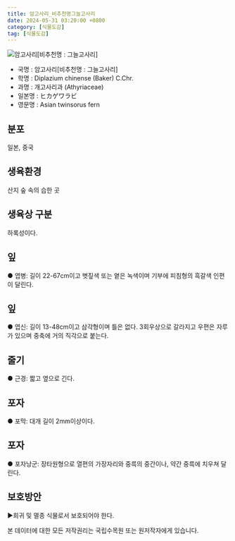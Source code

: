 ```yaml
---
title: 암고사리_비추천명그늘고사리
date: 2024-05-31 03:20:00 +0800
category: [식물도감]
tag: [식물도감]
---
```




![암고사리[비추천명 : 그늘고사리]](/fileUpload/plants/basic/Aspleniaceae/Diplazium/4153/1_th2.JPG)
- 국명 : 암고사리[비추천명 : 그늘고사리]
- 학명 : Diplazium chinense (Baker) C.Chr.
- 과명 : 개고사리과 (Athyriaceae)
- 일본명 : ヒカゲワラビ
- 영문명 : Asian twinsorus fern


## 분포
일본, 중국
## 생육환경
산지 숲 속의 습한 곳
## 생육상 구분
하록성이다. 
## 잎
● 엽병: 길이 22-67cm이고 볏짚색 또는 옅은 녹색이며 기부에 피침형의 흑갈색 인편이 달린다. 
## 잎
● 엽신: 길이 13-48cm이고 삼각형이며 틀은 없다. 3회우상으로 갈라지고 우편은 자루가 있으며 중축에 거의 직각으로 붙는다. 
## 줄기
● 근경: 짧고 옆으로 긴다. 
## 포자
● 포막: 대개 길이 2mm이상이다. 
## 포자
● 포자낭군: 장타원형으로 열편의 가장자리와 중륵의 중간이나, 약간 중륵에 치우쳐 달린다. 
## 보호방안
▶희귀 및 멸종 식물로서 보호되어야 한다.






본 데이터에 대한 모든 저작권리는 국립수목원 또는 원저작자에게 있습니다.
